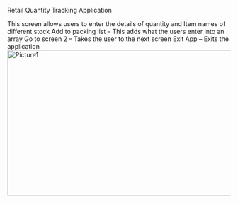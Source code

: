 Retail Quantity Tracking Application

This screen allows users to enter the details of quantity and Item names of different stock 
Add to packing list – This adds what the users enter into an array
Go to screen 2 – Takes the user to the next screen
Exit App – Exits the application
<img width="549" height="329" alt="Picture1" src="https://github.com/user-attachments/assets/e4b83a21-ff41-4081-80f7-d7f388b5413c" />
